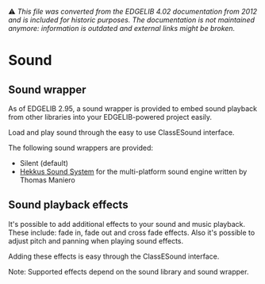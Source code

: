 :warning: _This file was converted from the EDGELIB 4.02 documentation from 2012 and is included for historic purposes. The documentation is not maintained anymore: information is outdated and external links might be broken._

# Sound

## Sound wrapper
As of EDGELIB 2.95, a sound wrapper is provided to embed sound playback from other libraries into your EDGELIB-powered project easily.

Load and play sound through the easy to use ClassESound interface.

The following sound wrappers are provided:

* Silent (default)
* [Hekkus Sound System](http://www.shlzero.com/wordpress/?page_id=4) for the multi-platform sound engine written by Thomas Maniero


## Sound playback effects
It's possible to add additional effects to your sound and music playback. These include: fade in, fade out and cross fade effects. Also it's possible to adjust pitch and panning when playing sound effects.

Adding these effects is easy through the ClassESound interface.

Note: Supported effects depend on the sound library and sound wrapper.
